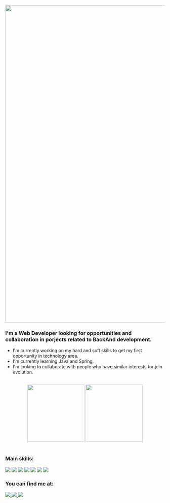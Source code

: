 <p align="center">
  <img width=1000vh src="https://capsule-render.vercel.app/api?type=waving&color=1:4682B4,100:a82da8_custom_gradient&height=120&section=header&text=Welcome%&fontSize=70"/>
</p>

 ### I'm a Web Developer looking for opportunities and collaboration in porjects related to BackAnd development.<br>
  * I'm currently working on my hard and soft skills to get my first opportunity in technology area.
  * I'm currently learning Java and Spring.
  * I'm looking to collaborate with people who have similar interests for join evolution.
  
<br>

<div align="center">
    <img height="180em" src="https://github-readme-stats.vercel.app/api?username=odlavir&show_icons=true&bg_color=1:4682B4,100:a82da8_custom_gradient"/>
     <img height="180em" src="https://github-readme-stats.vercel.app/api/top-langs/?username=odlavir&layout=compact&title_color=1:4682B4,100:a82da8_custom_gradient&text_color=1:4682B4,100:a82da8_custom_gradient&bg_color=1:4682B4,100:a82da8_custom_gradient"/>
</div>

<br> 

### Main skills:
<div align="left">
  <img src="https://img.shields.io/badge/HTML5-E34F26?style=for-the-badge&logo=html5&logoColor=white">
  <img src="https://img.shields.io/badge/CSS3-1572B6?style=for-the-badge&logo=css3&logoColor=white">
  <img src="https://img.shields.io/badge/JavaScript-323330?style=for-the-badge&logo=javascript&logoColor=F7DF1E">
  <img src="https://img.shields.io/badge/Node.js-43853D?style=for-the-badge&logo=node.js&logoColor=white">
  <img src="https://img.shields.io/badge/Angular-DD0031?style=for-the-badge&logo=angular&logoColor=white">
  <img src="https://img.shields.io/badge/Java-ED8B00?style=for-the-badge&logo=java&logoColor=white">
  <img src="https://img.shields.io/badge/Spring-6DB33F?style=for-the-badge&logo=spring&logoColor=white">

  </div>

### You can find me at:
<div align="left">
  <a href="lavir.andrade@gmail.com" target="_blank"><img src="https://img.shields.io/badge/Gmail-D14836?style=for-the-badge&logo=gmail&logoColor=white"</a>
  <a href="https://www.linkedin.com/in/odlavir/" target="_blank"><img src="https://img.shields.io/badge/LinkedIn-0077B5?style=for-the-badge&logo=linkedin&logoColor=white"</a>
  <a href="instagram.com/lavirandrade" target="_blank"><img src="https://img.shields.io/badge/Instagram-E4405F?style=for-the-badge&logo=instagram&logoColor=white"</a>
</div>

